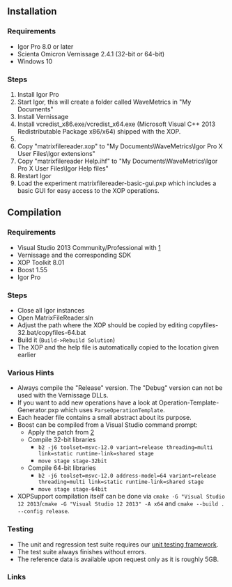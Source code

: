 ## Installation

### Requirements
* Igor Pro 8.0 or later
* Scienta Omicron Vernissage 2.4.1 (32-bit or 64-bit)
* Windows 10

### Steps
1. Install Igor Pro
2. Start Igor, this will create a folder called WaveMetrics in "My Documents"
3. Install Vernissage
4. Install vcredist_x86.exe/vcredist_x64.exe (Microsoft Visual C++ 2013 Redistributable Package x86/x64) shipped with the XOP.
5.
  1. Copy "matrixfilereader.xop" to "My Documents\WaveMetrics\Igor Pro X User Files\Igor extensions"
  2. Copy "matrixfilereader Help.ihf" to "My Documents\WaveMetrics\Igor Pro X User Files\Igor Help files"
6. Restart Igor
7. Load the experiment matrixfilereader-basic-gui.pxp which includes a basic GUI for easy access to the XOP operations.

## Compilation

### Requirements
* Visual Studio 2013 Community/Professional with [1]
* Vernissage and the corresponding SDK
* XOP Toolkit 8.01
* Boost 1.55
* Igor Pro

### Steps
* Close all Igor instances
* Open MatrixFileReader.sln
* Adjust the path where the XOP should be copied by editing copyfiles-32.bat/copyfiles-64.bat
* Build it (`Build->Rebuild Solution`)
* The XOP and the help file is automatically copied to the location given earlier

### Various Hints
* Always compile the "Release" version. The "Debug" version can not be used with the Vernissage DLLs.
* If you want to add new operations have a look at
  Operation-Template-Generator.pxp which uses `ParseOperationTemplate`.
* Each header file contains a small abstract about its purpose.
* Boost can be compiled from a Visual Studio command prompt:
  * Apply the patch from [2]
  * Compile 32-bit libraries
    * `b2 -j6 toolset=msvc-12.0 variant=release threading=multi link=static runtime-link=shared stage`
    * `move stage stage-32bit`
  * Compile 64-bit libraries
    * `b2 -j6 toolset=msvc-12.0 address-model=64 variant=release threading=multi link=static runtime-link=shared stage`
    * `move stage stage-64bit`
* XOPSupport compilation itself can be done via `cmake -G "Visual Studio 12
  2013`/`cmake -G "Visual Studio 12 2013" -A x64` and `cmake --build . --config
  release`.

### Testing

* The unit and regression test suite requires our [unit testing framework](https://github.com/byte-physics/igor-unit-testing-framework).
* The test suite always finishes without errors.
* The reference data is available upon request only as it is roughly 5GB.

### Links

[1]: https://devblogs.microsoft.com/cppblog/mfc-support-for-mbcs-deprecated-in-visual-studio-2013/
[2]: https://svn.boost.org/trac10/attachment/ticket/8757/0005-Boost.S11n-include-missing-algorithm.patch
